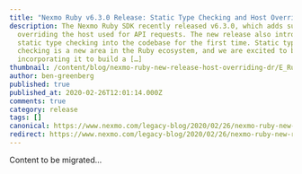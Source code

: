 ```yaml
---
title: "Nexmo Ruby v6.3.0 Release: Static Type Checking and Host Overriding"
description: The Nexmo Ruby SDK recently released v6.3.0, which adds support for
  overriding the host used for API requests. The new release also introduces
  static type checking into the codebase for the first time. Static type
  checking is a new area in the Ruby ecosystem, and we are excited to be
  incorporating it to build a […]
thumbnail: /content/blog/nexmo-ruby-new-release-host-overriding-dr/E_Ruvy-SDK-Update_1200x600.png
author: ben-greenberg
published: true
published_at: 2020-02-26T12:01:14.000Z
comments: true
category: release
tags: []
canonical: https://www.nexmo.com/legacy-blog/2020/02/26/nexmo-ruby-new-release-host-overriding-dr
redirect: https://www.nexmo.com/legacy-blog/2020/02/26/nexmo-ruby-new-release-host-overriding-dr
---
```


Content to be migrated...
